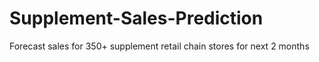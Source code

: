 # Supplement-Sales-Prediction
Forecast sales for 350+ supplement retail chain stores for next 2 months
